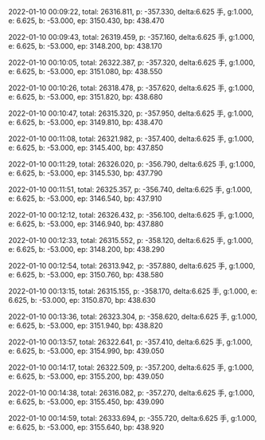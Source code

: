 2022-01-10 00:09:22, total: 26316.811, p: -357.330, delta:6.625 手, g:1.000, e: 6.625, b: -53.000, ep: 3150.430, bp: 438.470

2022-01-10 00:09:43, total: 26319.459, p: -357.160, delta:6.625 手, g:1.000, e: 6.625, b: -53.000, ep: 3148.200, bp: 438.170

2022-01-10 00:10:05, total: 26322.387, p: -357.320, delta:6.625 手, g:1.000, e: 6.625, b: -53.000, ep: 3151.080, bp: 438.550

2022-01-10 00:10:26, total: 26318.478, p: -357.620, delta:6.625 手, g:1.000, e: 6.625, b: -53.000, ep: 3151.820, bp: 438.680

2022-01-10 00:10:47, total: 26315.320, p: -357.950, delta:6.625 手, g:1.000, e: 6.625, b: -53.000, ep: 3149.810, bp: 438.470

2022-01-10 00:11:08, total: 26321.982, p: -357.400, delta:6.625 手, g:1.000, e: 6.625, b: -53.000, ep: 3145.400, bp: 437.850

2022-01-10 00:11:29, total: 26326.020, p: -356.790, delta:6.625 手, g:1.000, e: 6.625, b: -53.000, ep: 3145.530, bp: 437.790

2022-01-10 00:11:51, total: 26325.357, p: -356.740, delta:6.625 手, g:1.000, e: 6.625, b: -53.000, ep: 3146.540, bp: 437.910

2022-01-10 00:12:12, total: 26326.432, p: -356.100, delta:6.625 手, g:1.000, e: 6.625, b: -53.000, ep: 3146.940, bp: 437.880

2022-01-10 00:12:33, total: 26315.552, p: -358.120, delta:6.625 手, g:1.000, e: 6.625, b: -53.000, ep: 3148.200, bp: 438.290

2022-01-10 00:12:54, total: 26313.942, p: -357.880, delta:6.625 手, g:1.000, e: 6.625, b: -53.000, ep: 3150.760, bp: 438.580

2022-01-10 00:13:15, total: 26315.155, p: -358.170, delta:6.625 手, g:1.000, e: 6.625, b: -53.000, ep: 3150.870, bp: 438.630

2022-01-10 00:13:36, total: 26323.304, p: -358.620, delta:6.625 手, g:1.000, e: 6.625, b: -53.000, ep: 3151.940, bp: 438.820

2022-01-10 00:13:57, total: 26322.641, p: -357.410, delta:6.625 手, g:1.000, e: 6.625, b: -53.000, ep: 3154.990, bp: 439.050

2022-01-10 00:14:17, total: 26322.509, p: -357.200, delta:6.625 手, g:1.000, e: 6.625, b: -53.000, ep: 3155.200, bp: 439.050

2022-01-10 00:14:38, total: 26316.082, p: -357.270, delta:6.625 手, g:1.000, e: 6.625, b: -53.000, ep: 3155.450, bp: 439.090

2022-01-10 00:14:59, total: 26333.694, p: -355.720, delta:6.625 手, g:1.000, e: 6.625, b: -53.000, ep: 3155.640, bp: 438.920